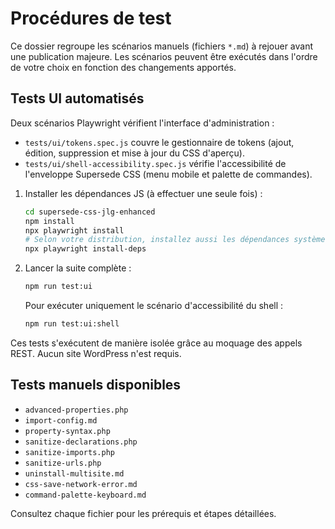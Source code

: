 # Procédures de test

Ce dossier regroupe les scénarios manuels (fichiers `*.md`) à rejouer avant une publication majeure. Les scénarios peuvent être exécutés dans l'ordre de votre choix en fonction des changements apportés.

## Tests UI automatisés

Deux scénarios Playwright vérifient l'interface d'administration :

- `tests/ui/tokens.spec.js` couvre le gestionnaire de tokens (ajout, édition, suppression et mise à jour du CSS d'aperçu).
- `tests/ui/shell-accessibility.spec.js` vérifie l'accessibilité de l'enveloppe Supersede CSS (menu mobile et palette de commandes).

1. Installer les dépendances JS (à effectuer une seule fois) :
   ```bash
   cd supersede-css-jlg-enhanced
   npm install
   npx playwright install
   # Selon votre distribution, installez aussi les dépendances système :
   npx playwright install-deps
   ```
2. Lancer la suite complète :
   ```bash
   npm run test:ui
   ```

   Pour exécuter uniquement le scénario d'accessibilité du shell :
   ```bash
   npm run test:ui:shell
   ```

Ces tests s'exécutent de manière isolée grâce au moquage des appels REST. Aucun site WordPress n'est requis.

## Tests manuels disponibles

- `advanced-properties.php`
- `import-config.md`
- `property-syntax.php`
- `sanitize-declarations.php`
- `sanitize-imports.php`
- `sanitize-urls.php`
- `uninstall-multisite.md`
- `css-save-network-error.md`
- `command-palette-keyboard.md`

Consultez chaque fichier pour les prérequis et étapes détaillées.
